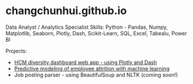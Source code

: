 # changchunhui.github.io

Data Analyst / Analytics Specialist
Skills: Python - Pandas, Numpy, Matplotlib, Seaborn, Plotly, Dash, Scikit-Learn, SQL, Excel, Tabealu, Power BI

Projects:
* [HCM diversity dashboard web app - using Plotly and Dash](https://github.com/changchunhui/hcmdash)
* [Predictive modeling of employee attrition with machine learning](https://github.com/changchunhui/employee_attrition_modeling)
* Job posting parser - using BeautifulSoup and NLTK (coming soon!)
